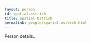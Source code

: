 ```yaml
---
layout: person
id: spatial.ostrich
title: Spatial Ostrich
permalink: people/spatial.ostrich.html
---
```


Person details...